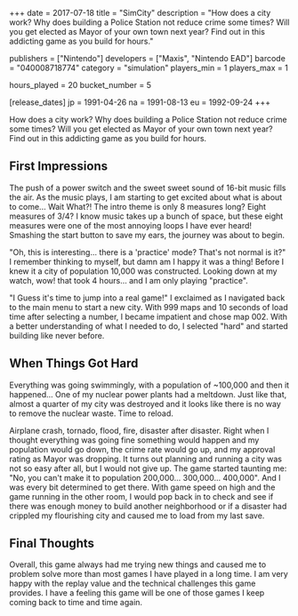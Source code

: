 +++
date = 2017-07-18
title = "SimCity"
description = "How does a city work?  Why does building a Police Station not reduce crime some times?  Will you get elected as Mayor of your own town next year?  Find out in this addicting game as you build for hours."

publishers = ["Nintendo"]
developers = ["Maxis", "Nintendo EAD"]
barcode = "040008718774"
category = "simulation"
players_min = 1
players_max = 1

hours_played = 20
bucket_number = 5

[release_dates]
	jp = 1991-04-26
	na = 1991-08-13
	eu = 1992-09-24
+++

How does a city work?  Why does building a Police Station not reduce crime some times?  Will you get elected as Mayor of your own town next year?  Find out in this addicting game as you build for hours.

## First Impressions

The push of a power switch and the sweet sweet sound of 16-bit music fills the air.  As the music plays, I am starting to get excited about what is about to come... Wait What?! The intro theme is only 8 measures long?  Eight measures of 3/4? I know music takes up a bunch of space, but these eight measures were one of the most annoying loops I have ever heard! Smashing the start button to save my ears, the journey was about to begin.

"Oh, this is interesting... there is a 'practice' mode?  That's not normal is it?" I remember thinking to myself, but damn am I happy it was a thing!  Before I knew it a city of population 10,000 was constructed.  Looking down at my watch, wow! that took 4 hours... and I am only playing "practice".

"I Guess it's time to jump into a real game!" I exclaimed as I navigated back to the main menu to start a new city.  With 999 maps and 10 seconds of load time after selecting a number, I became impatient and chose map 002.  With a better understanding of what I needed to do, I selected "hard" and started building like never before.

## When Things Got Hard

Everything was going swimmingly, with a population of ~100,000 and then it happened... One of my nuclear power plants had a meltdown.  Just like that, almost a quarter of my city was destroyed and it looks like there is no way to remove the nuclear waste.  Time to reload.

Airplane crash, tornado, flood, fire, disaster after disaster.  Right when I thought everything was going fine something would happen and my population would go down, the crime rate would go up, and my approval rating as Mayor was dropping.  It turns out planning and running a city was not so easy after all, but I would not give up.  The game started taunting me: "No, you can't make it to population 200,000... 300,000... 400,000".  And I was every bit determined to get there.  With game speed on high and the game running in the other room, I would pop back in to check and see if there was enough money to build another neighborhood or if a disaster had crippled my flourishing city and caused me to load from my last save.

## Final Thoughts

Overall, this game always had me trying new things and caused me to problem solve more than most games I have played in a long time.  I am very happy with the replay value and the technical challenges this game provides.  I have a feeling this game will be one of those games I keep coming back to time and time again.